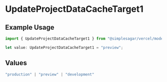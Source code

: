 # UpdateProjectDataCacheTarget1

## Example Usage

```typescript
import { UpdateProjectDataCacheTarget1 } from "@simplesagar/vercel/models/updateprojectdatacacheop.js";

let value: UpdateProjectDataCacheTarget1 = "preview";
```

## Values

```typescript
"production" | "preview" | "development"
```